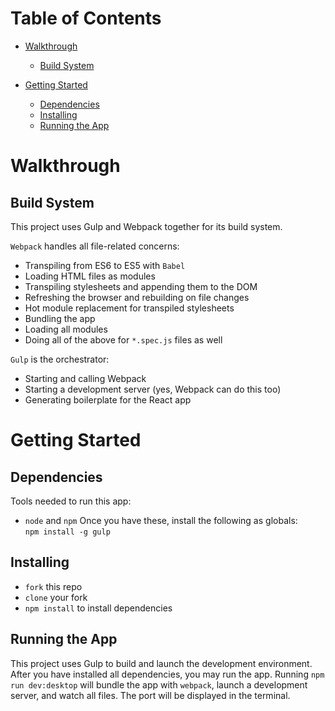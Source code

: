 # Table of Contents
* [Walkthrough](#walkthrough)
    * [Build System](#build-system)

* [Getting Started](#getting-started)
    * [Dependencies](#dependencies)
    * [Installing](#installing)
    * [Running the App](#running-the-app)


# Walkthrough
## Build System
This project uses Gulp and Webpack together for its build system.

`Webpack` handles all file-related concerns:
* Transpiling from ES6 to ES5 with `Babel`
* Loading HTML files as modules
* Transpiling stylesheets and appending them to the DOM
* Refreshing the browser and rebuilding on file changes
* Hot module replacement for transpiled stylesheets
* Bundling the app
* Loading all modules
* Doing all of the above for `*.spec.js` files as well

`Gulp` is the orchestrator:
* Starting and calling Webpack
* Starting a development server (yes, Webpack can do this too)
* Generating boilerplate for the React app


# Getting Started
## Dependencies
Tools needed to run this app:
* `node` and `npm`
Once you have these, install the following as globals:  
`npm install -g gulp`

## Installing
* `fork` this repo
* `clone` your fork
* `npm install` to install dependencies

## Running the App
This project uses Gulp to build and launch the development environment. After you have installed all dependencies, you may run the app. Running `npm run dev:desktop` will bundle the app with `webpack`, launch a development server, and watch all files. The port will be displayed in the terminal.
 